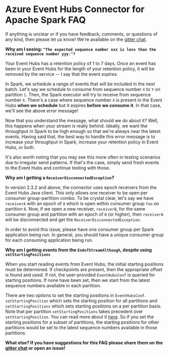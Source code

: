 # Azure Event Hubs Connector for Apache Spark FAQ

If anything is unclear or if you have feedback, comments, or questions of any kind, then please let us know!
We're available on the [gitter chat](https://gitter.im/azure-event-hubs-spark/Lobby). 

**Why am I seeing: `"The expected sequence number xxx is less than the received sequence number yyy."?`**

Your Event Hubs has a retention policy of 1 to 7 days. Once an event has been in your Event Hubs for 
the length of your retention policy, it will be removed by the service -- I say that the event *expires*. 

In Spark, we schedule a range of events that will be included in the next batch. Let's say we schedule to consume 
from sequence number `X` to `Y` on partition `1`. Then, the Spark executor will try to receive from sequence 
number `X`. There's a case where sequence number `X` is present in the Event Hubs **when we schedule** but 
it expires **before we consume it**. In that case, we'll see the above error message! 

Now that you understand the message, what should we do about it? Well, this happens when your stream is really
behind. Ideally, we want the throughput in Spark to be high enough so that we're always near the latest events. 
Having said that, the best way to handle this error message is to increase your throughput in Spark, increase 
your retention policy in Event Hubs, or both. 

It's also worth noting that you may see this more often in testing scenarios due to irregular send patterns. 
If that's the case, simply send fresh events to the Event Hubs and continue testing with those. 

**Why am I getting a `ReceiverDisconnectedException`?**

In version 2.3.2 and above, the connector uses epoch receivers from the Event Hubs Java client.
This only allows one receiver to be open per consumer group-partition combo. To be crystal clear,
let's say we have `receiverA` with an epoch of `0` which is open within consumer group `foo` on partition `0`.
Now, if we open a new receiver, `receiverB`, for the same consumer group and partition with an epoch of
`0` (or higher), then `receiverA` will be disconnected and get the `ReceiverDisconnectedException`. 

In order to avoid this issue, please have one consumer group per Spark application being run. In general, you 
should have a unique consumer group for each consuming application being run. 

**Why am I getting events from the `EndofStreamAlthough`, despite using `setStartingPositions`**

When you start reading events from Event Hubs, the initial starting positions must be determined. 
If checkpoints are present, then the appropriate offset is found and used. If not, the user-provided `EventHubsConf` 
is queried for starting positions. If none have been set, then we start from the latest sequence numbers available 
in each partition.

There are two options to set the starting positions in `EventHubsConf`. 
`setStartingPosition` which sets the starting position for all partitions and `setStartingPositions` which sets
starting positions on a per partition basis. Note that per partition `setStartingPositions` takes precedent 
over `setStartingPosition`. You can read more about it [here](https://github.com/Azure/azure-event-hubs-spark/blob/master/docs/structured-streaming-eventhubs-integration.md#per-partition-configuration).
So if you set the starting positions for a subset of partitions, the starting positions for other partitions would be 
set to the latest sequence numbers available in those partitions.


**What else? If you have suggestions for this FAQ please share them on the 
[gitter chat](https://gitter.im/azure-event-hubs-spark/Lobby) or open an issue!**